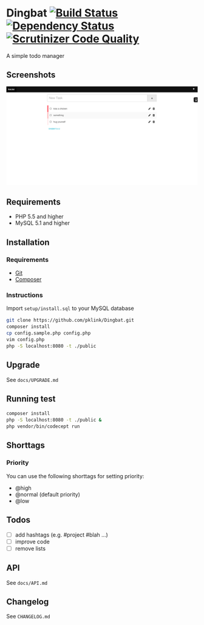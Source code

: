 # Dingbat [![Build Status](https://travis-ci.org/pklink/Dingbat.png?branch=master)](https://travis-ci.org/pklink/Dingbat) [![Dependency Status](https://www.versioneye.com/user/projects/5281e27e632bacc772000027/badge.png)](https://www.versioneye.com/user/projects/5281e27e632bacc772000027) [![Scrutinizer Code Quality](https://scrutinizer-ci.com/g/pklink/Dingbat/badges/quality-score.png?b=master)](https://scrutinizer-ci.com/g/pklink/Dingbat/?branch=master)

A simple todo manager

## Screenshots

![Screenshot](docs/screens/screen-1.png)

## Requirements

* PHP 5.5 and higher
* MySQL 5.1 and higher


## Installation

### Requirements

* [Git](http://git-scm.com/)
* [Composer](http://getcomposer.org/)

### Instructions

Import `setup/install.sql` to your MySQL database

```sh
git clone https://github.com/pklink/Dingbat.git
composer install
cp config.sample.php config.php
vim config.php
php -S localhost:8080 -t ./public
```

## Upgrade

See `docs/UPGRADE.md`

## Running test

```sh
composer install
php -S localhost:8080 -t ./public &
php vendor/bin/codecept run
```


## Shorttags

### Priority

You can use the following shorttags for setting priority:

* @high
* @normal (default priority)
* @low


## Todos

- [ ] add hashtags (e.g. #project #blah ...)
- [ ] improve code
- [ ] remove lists

## API

See `docs/API.md`


## Changelog

See `CHANGELOG.md`

